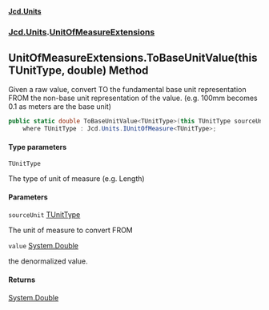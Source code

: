 #### [Jcd.Units](index.md 'index')
### [Jcd.Units](Jcd.Units.md 'Jcd.Units').[UnitOfMeasureExtensions](Jcd.Units.UnitOfMeasureExtensions.md 'Jcd.Units.UnitOfMeasureExtensions')

## UnitOfMeasureExtensions.ToBaseUnitValue<TUnitType>(this TUnitType, double) Method

Given a raw value, convert TO the fundamental base unit representation  
FROM the non-base unit representation of  the value. (e.g. 100mm becomes  
0.1 as meters are the base unit)

```csharp
public static double ToBaseUnitValue<TUnitType>(this TUnitType sourceUnit, double value)
    where TUnitType : Jcd.Units.IUnitOfMeasure<TUnitType>;
```
#### Type parameters

<a name='Jcd.Units.UnitOfMeasureExtensions.ToBaseUnitValue_TUnitType_(thisTUnitType,double).TUnitType'></a>

`TUnitType`

The type of unit of measure (e.g. Length)
#### Parameters

<a name='Jcd.Units.UnitOfMeasureExtensions.ToBaseUnitValue_TUnitType_(thisTUnitType,double).sourceUnit'></a>

`sourceUnit` [TUnitType](Jcd.Units.UnitOfMeasureExtensions.ToBaseUnitValue_TUnitType_(thisTUnitType,double).md#Jcd.Units.UnitOfMeasureExtensions.ToBaseUnitValue_TUnitType_(thisTUnitType,double).TUnitType 'Jcd.Units.UnitOfMeasureExtensions.ToBaseUnitValue<TUnitType>(this TUnitType, double).TUnitType')

The unit of measure to convert FROM

<a name='Jcd.Units.UnitOfMeasureExtensions.ToBaseUnitValue_TUnitType_(thisTUnitType,double).value'></a>

`value` [System.Double](https://docs.microsoft.com/en-us/dotnet/api/System.Double 'System.Double')

the denormalized value.

#### Returns
[System.Double](https://docs.microsoft.com/en-us/dotnet/api/System.Double 'System.Double')